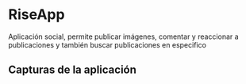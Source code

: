 # RiseApp
Aplicación social, permite publicar imágenes, comentar y reaccionar a publicaciones y también buscar publicaciones en especifico

## Capturas de la aplicación
